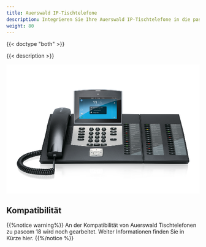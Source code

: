 ```yaml
---
title: Auerswald IP-Tischtelefone
description: Integrieren Sie Ihre Auerswald IP-Tischtelefone in die pascom.
weight: 80
---
```


{{< doctype "both"  >}}

{{< description >}}

![Auerswald IP-Telefon](auerwald_comfortel_3600.png?width=450px)

## Kompatibilität

{{%notice warning%}}
An der Kompatibilität von Auerswald Tischtelefonen zu pascom 18 wird noch gearbeitet. Weiter Informationen finden Sie in Kürze hier.
{{%/notice %}}